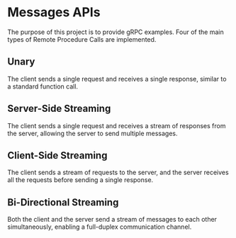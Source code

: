 # Messages APIs
The purpose of this project is to provide gRPC examples. Four of the main types of Remote Procedure Calls are implemented. 

## Unary
The client sends a single request and receives a single response, similar to a standard function call. 

## Server-Side Streaming
The client sends a single request and receives a stream of responses from the server, allowing the server to send multiple messages. 

## Client-Side Streaming
The client sends a stream of requests to the server, and the server receives all the requests before sending a single response.

## Bi-Directional Streaming
Both the client and the server send a stream of messages to each other simultaneously, enabling a full-duplex communication channel. 
